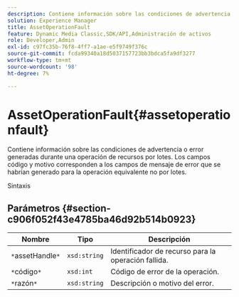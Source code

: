 ```yaml
---
description: Contiene información sobre las condiciones de advertencia o error generadas durante una operación de recursos por lotes. Los campos código y motivo corresponden a los campos de mensaje de error que se habrían generado para la operación equivalente no por lotes.
solution: Experience Manager
title: AssetOperationFault
feature: Dynamic Media Classic,SDK/API,Administración de activos
role: Developer,Admin
exl-id: c97fc35b-76f8-4ff7-a1ae-e5f9749f376c
source-git-commit: fcda99340a18d5037157723bb3bdca5fa9df3277
workflow-type: tm+mt
source-wordcount: '98'
ht-degree: 7%

---
```


# AssetOperationFault{#assetoperationfault}

Contiene información sobre las condiciones de advertencia o error generadas durante una operación de recursos por lotes. Los campos código y motivo corresponden a los campos de mensaje de error que se habrían generado para la operación equivalente no por lotes.

Sintaxis

## Parámetros {#section-c906f052f43e4785ba46d92b514b0923}

| Nombre | Tipo | Descripción |
|---|---|---|
| `*`assetHandle`*` | `xsd:string` | Identificador de recurso para la operación fallida. |
| `*`código`*` | `xsd:int` | Código de error de la operación. |
| `*`razón`*` | `xsd:string` | Descripción o motivo del error. |
